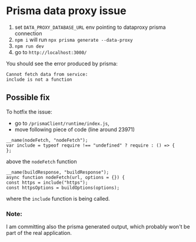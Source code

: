 # Prisma data proxy issue

1. set `DATA_PROXY_DATABASE_URL` env pointing to dataproxy prisma connection
2. `npm i` will run `npx prisma generate --data-proxy`
3. `npm run dev`
4. go to `http://localhost:3000/`

You should see the error produced by prisma:

```
Cannot fetch data from service:
include is not a function
```

## Possible fix

To hotfix the issue:

- go to `/prismaClient/runtime/index.js`,
- move following piece of code (line around 23971)

```
__name(nodeFetch, "nodeFetch");
var include = typeof require !== "undefined" ? require : () => {
};
```

above the `nodeFetch` function

```
__name(buildResponse, "buildResponse");
async function nodeFetch(url, options = {}) {
const https = include("https");
const httpsOptions = buildOptions(options);
```

where the `include` function is being called.

### Note:

I am committing also the prisma generated output, which probably won't be part of the real application.

